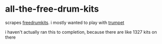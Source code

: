 # all-the-free-drum-kits

scrapes [freedrumkits](http://www.freedrumkits.net/). i mostly wanted to play with [trumpet](https://github.com/substack/node-trumpet)

i haven't actually ran this to completion, because there are like 1327 kits on there
